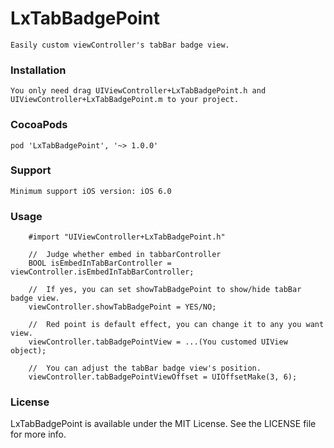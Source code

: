 # LxTabBadgePoint
    Easily custom viewController's tabBar badge view. 

### Installation
    You only need drag UIViewController+LxTabBadgePoint.h and UIViewController+LxTabBadgePoint.m to your project.

### CocoaPods
    pod 'LxTabBadgePoint', '~> 1.0.0'

### Support
    Minimum support iOS version: iOS 6.0

### Usage
```objc
    #import "UIViewController+LxTabBadgePoint.h"

    //  Judge whether embed in tabbarController
    BOOL isEmbedInTabBarController = viewController.isEmbedInTabBarController;

    //  If yes, you can set showTabBadgePoint to show/hide tabBar badge view.
    viewController.showTabBadgePoint = YES/NO;

    //  Red point is default effect, you can change it to any you want view.
    viewController.tabBadgePointView = ...(You customed UIView object);

    //  You can adjust the tabBar badge view's position.
    viewController.tabBadgePointViewOffset = UIOffsetMake(3, 6);
```

### License
LxTabBadgePoint is available under the MIT License. See the LICENSE file for more info.